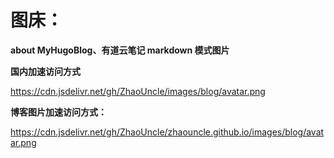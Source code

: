 # 图床：

**about MyHugoBlog、有道云笔记 markdown 模式图片**

**国内加速访问方式**

https://cdn.jsdelivr.net/gh/ZhaoUncle/images/blog/avatar.png

**博客图片加速访问方式：**

https://cdn.jsdelivr.net/gh/ZhaoUncle/zhaouncle.github.io/images/blog/avatar.png

